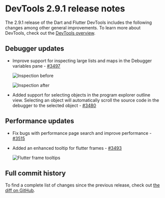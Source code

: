 # DevTools 2.9.1 release notes

The 2.9.1 release of the Dart and Flutter DevTools
includes the following changes among other general improvements.
To learn more about DevTools, check out the
[DevTools overview](https://docs.flutter.dev/tools/devtools/overview).

## Debugger updates

* Improve support for inspecting large lists and maps in
  the Debugger variables pane - [#3497](https://github.com/flutter/devtools/pull/3497)

  ![Inspection before](/tools/devtools/release-notes/images-2.9.1/image1.png "Inspection before")

  ![Inspection after](/tools/devtools/release-notes/images-2.9.1/image2.png "Inspection after")

* Added support for selecting objects in the program explorer outline view.
  Selecting an object will automatically scroll the source code
  in the debugger to the selected object -
  [#3480](https://github.com/flutter/devtools/pull/3480)

## Performance updates

* Fix bugs with performance page search and improve performance -
  [#3515](https://github.com/flutter/devtools/pull/3515)
* Added an enhanced tooltip for flutter frames -
  [#3493](https://github.com/flutter/devtools/pull/3493)

  ![Flutter frame tooltips](/tools/devtools/release-notes/images-2.9.1/image3.png "Flutter frame tooltips")

## Full commit history

To find a complete list of changes since the previous release,
check out
[the diff on GitHub](https://github.com/flutter/devtools/compare/v2.8.0...v2.9.1).

